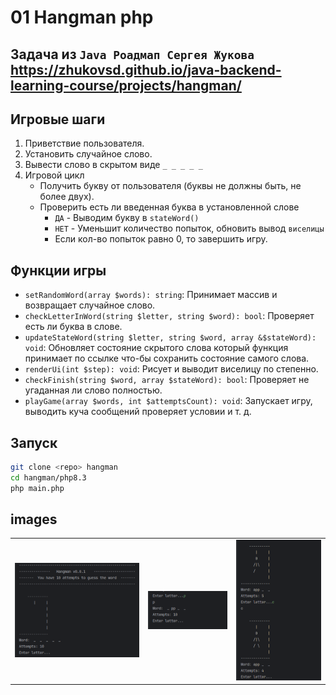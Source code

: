 # 01 Hangman php
Задача из `Java Роадмап Сергея Жукова` \
https://zhukovsd.github.io/java-backend-learning-course/projects/hangman/
---

## Игровые шаги
1. Приветствие пользователя.
2. Установить случайное слово.
3. Вывести слово в скрытом виде `_ _ _ _ _`
4. Игровой цикл
    - Получить букву от пользователя (буквы не должны быть, не более двух).
    - Проверить есть ли введенная буква в установленной слове
        - `ДА` - Выводим букву в `stateWord()`
        - `НЕТ` - Уменьшит количество попыток, обновить вывод `виселицы`
        - Если кол-во попыток равно 0, то завершить игру.

## Функции игры
- `setRandomWord(array $words): string`: Принимает массив и возвращает случайное слово.
- `checkLetterInWord(string $letter, string $word): bool`: Проверяет есть ли буква в слове.
- `updateStateWord(string $letter, string $word, array &$stateWord): void`: Обновляет состояние скрытого слова который
  функция принимает по ссылке что-бы сохранить состояние самого слова.
- `renderUi(int $step): void`: Рисует и выводит виселицу по степенно.
- `checkFinish(string $word, array $stateWord): bool`: Проверяет не угаданная ли слово полностью.
- `playGame(array $words, int $attemptsCount): void`: Запускает игру, выводить куча сообщений проверяет условии и т. д.

## Запуск
```bash
git clone <repo> hangman
cd hangman/php8.3
php main.php
```

## images
|   |                                                                   |                                                                   |
|---|-------------------------------------------------------------------|-------------------------------------------------------------------|
![](https://github.com/saydum/01_hangman/blob/main/state/sc1.png) | ![](https://github.com/saydum/01_hangman/blob/main/state/sc2.png) | ![](https://github.com/saydum/01_hangman/blob/main/state/sc3.png) |